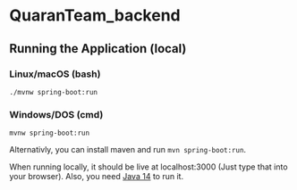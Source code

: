 # QuaranTeam_backend
## Running the Application (local)
### Linux/macOS (bash)
  ```./mvnw spring-boot:run```
### Windows/DOS (cmd)
  ```mvnw spring-boot:run```
  
Alternativly, you can install maven and run ```mvn spring-boot:run```.
  
When running locally, it should be live at localhost:3000 (Just type that into your browser). Also, you need [Java 14](https://www.oracle.com/java/technologies/javase/jdk14-archive-downloads.html) to run it.
